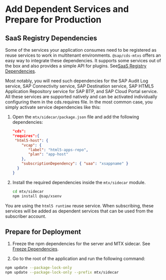 # Add Dependent Services and Prepare for Production

## SaaS Registry Dependencies

Some of the services your application consumes need to be registered as reuse services to work in multitenant environments. `@sap/cds-mtxs` offers an easy way to integrate these dependencies. It supports some services out of the box and also provides a simple API for plugins. See[SaaS Registry Dependencies](https://cap.cloud.sap/docs/guides/multitenancy/#saas-registry-dependencies).

Most notably, you will need such dependencies for the SAP Audit Log service, SAP Connectivity service, SAP Destination service, SAP HTML5 Application Repository service for SAP BTP, and SAP Cloud Portal service. All these services are supported natively and can be activated individually configuring them in the cds.requires file. In the most common case, you simply activate service dependencies like this:

1. Open the `mtx/sidecar/package.json` file and add the following dependencies:

    ```json
    "cds":
    "requires":{
     "html5-host": {
        "vcap": {
           "label": "html5-apps-repo",  
           "plan": "app-host"
        },
        "subscriptionDependency": { "uaa": "xsappname" }
      }
    }
    ```

2. Install the required dependencies inside the `mtx/sidecar` module.

    ```sh
    cd mtx/sidecar
    npm install @sap/xsenv
    ```

You are using the `html5 runtime` reuse service. When subscribing, these services will be added as dependent services that can be used from the subscriber account. 

## Prepare for Deployment

1. Freeze the npm dependencies for the server and MTX sidecar. See [Freeze Dependencies](https://cap.cloud.sap/docs/guides/deployment/to-cf#freeze-dependencies).

2. Go to the root of the application and run the following command:

```sh
npm update --package-lock-only
npm update --package-lock-only --prefix mtx/sidecar
```
